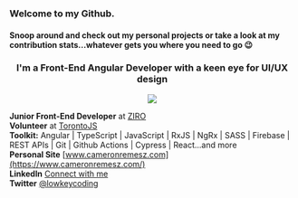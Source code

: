 ### Welcome to my Github.
#### Snoop around and check out my personal projects or take a look at my contribution stats...whatever gets you where you need to go :wink:

<h3 align="center">I'm a Front-End Angular Developer with a keen eye for UI/UX design</h3>

<p align="center">
   <img src="https://skillicons.dev/icons?i=angular,ts" />
</p>

**Junior Front-End Developer** at [ZIRO](https://github.com/Stack8)<br/>
**Volunteer** at [TorontoJS](https://github.com/torontojs/torontojs.com)<br/>
**Toolkit:**  Angular | TypeScript | JavaScript | RxJS | NgRx | SASS | Firebase | REST APIs | Git | Github Actions | Cypress | React...and more<br/>
**Personal Site** [www.cameronremesz.com](https://www.cameronremesz.com/)<br/>
**LinkedIn** [Connect with me](https://www.linkedin.com/in/cameron-remesz/)<br/>
**Twitter** [@lowkeycoding](https://twitter.com/lowkeycoding)<br/>

